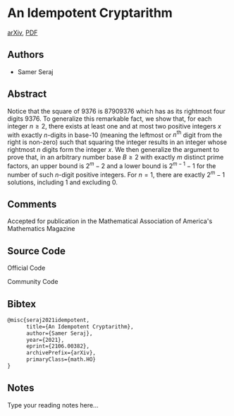 
# An Idempotent Cryptarithm

[arXiv](https://arxiv.org/abs/2106.0382), [PDF](https://arxiv.org/pdf/2106.0382.pdf)

## Authors

- Samer Seraj

## Abstract

Notice that the square of $9376$ is $87909376$ which has as its rightmost four digits $9376$. To generalize this remarkable fact, we show that, for each integer $n\ge 2$, there exists at least one and at most two positive integers $x$ with exactly $n$-digits in base-$10$ (meaning the leftmost or $n^{\text{th}}$ digit from the right is non-zero) such that squaring the integer results in an integer whose rightmost $n$ digits form the integer $x$. We then generalize the argument to prove that, in an arbitrary number base $B\ge 2$ with exactly $m$ distinct prime factors, an upper bound is $2^m -2$ and a lower bound is $2^{m-1}-1$ for the number of such $n$-digit positive integers. For $n=1$, there are exactly $2^m -1$ solutions, including $1$ and excluding $0$.

## Comments

Accepted for publication in the Mathematical Association of America's Mathematics Magazine

## Source Code

Official Code



Community Code



## Bibtex

```tex
@misc{seraj2021idempotent,
      title={An Idempotent Cryptarithm}, 
      author={Samer Seraj},
      year={2021},
      eprint={2106.00382},
      archivePrefix={arXiv},
      primaryClass={math.HO}
}
```

## Notes

Type your reading notes here...

